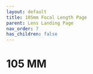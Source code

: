 ```yaml
---
layout: default
title: 105mm Focal Length Page
parent: Lens Landing Page
nav_order: 7
has_children: false
---
```


# 105 MM


